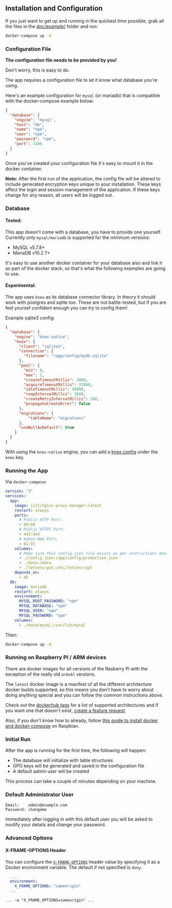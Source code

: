 ## Installation and Configuration

If you just want to get up and running in the quickest time possible, grab all the files in
the [doc/example/](https://github.com/jc21/nginx-proxy-manager/tree/master/doc/example)
folder and run:

```bash
docker-compose up -d
```


### Configuration File

**The configuration file needs to be provided by you!**

Don't worry, this is easy to do.

The app requires a configuration file to let it know what database you're using.

Here's an example configuration for `mysql` (or mariadb) that is compatible with the docker-compose example below:

```json
{
  "database": {
    "engine": "mysql",
    "host": "db",
    "name": "npm",
    "user": "npm",
    "password": "npm",
    "port": 3306
  }
}
```

Once you've created your configuration file it's easy to mount it in the docker container.

**Note:** After the first run of the application, the config file will be altered to include generated encryption keys unique to your installation. These keys
affect the login and session management of the application. If these keys change for any reason, all users will be logged out.


### Database

#### Tested:
This app doesn't come with a database, you have to provide one yourself. Currently only `mysql/mariadb` is supported for the minimum versions:

- MySQL v5.7.8+
- MariaDB v10.2.7+

It's easy to use another docker container for your database also and link it as part of the docker stack, so that's what the following examples
are going to use.

#### Experimental:
The app uses `knex` as its database connector library. 
In theory it should work with postgres and sqlite too. 
These are not battle-tested, but if you are feel yoursef confident enough you can try to config them!

Example sqlite3 config:
```json
{
  "database": {
    "engine": "knex-native",
    "knex": {
      "client": "sqlite3",
      "connection": {
        "filename": "/app/config/mydb.sqlite"
      },
      "pool": {
        "min": 0,
        "max": 1,
        "createTimeoutMillis": 3000,
        "acquireTimeoutMillis": 31000,
        "idleTimeoutMillis": 30000,
        "reapIntervalMillis": 1000,
        "createRetryIntervalMillis": 100,
        "propagateCreateError": false
      },
      "migrations": {
          "tableName": "migrations"
      },
      "useNullAsDefault": true
    }
  }
}
```
With using the `knex-native` engine, you can add a [knex config](http://knexjs.org/#Installation-client) under the `knex` key.

### Running the App

Via `docker-compose`:

```yml
version: "3"
services:
  app:
    image: jc21/nginx-proxy-manager:latest
    restart: always
    ports:
      # Public HTTP Port:
      - 80:80
      # Public HTTPS Port:
      - 443:443
      # Admin Web Port:
      - 81:81
    volumes:
      # Make sure this config.json file exists as per instructions above:
      - ./config.json:/app/config/production.json
      - ./data:/data
      - ./letsencrypt:/etc/letsencrypt
    depends_on:
      - db
  db:
    image: mariadb
    restart: always
    environment:
      MYSQL_ROOT_PASSWORD: "npm"
      MYSQL_DATABASE: "npm"
      MYSQL_USER: "npm"
      MYSQL_PASSWORD: "npm"
    volumes:
      - ./data/mysql:/var/lib/mysql
```

Then:

```bash
docker-compose up -d
```


### Running on Raspberry PI / ARM devices

There are docker images for all versions of the Rasberry Pi with the exception of the really old `armv6l` versions.

The `latest` docker image is a manifest of all the different architecture docker builds supported, so this means
you don't have to worry about doing anything special and you can follow the common instructions above.

Check out the [dockerhub tags](https://cloud.docker.com/repository/registry-1.docker.io/jc21/nginx-proxy-manager/tags)
for a list of supported architectures and if you want one that doesn't exist,
[create a feature request](https://github.com/jc21/nginx-proxy-manager/issues/new?assignees=&labels=enhancement&template=feature_request.md&title=).

Also, if you don't know how to already, follow [this guide to install docker and docker-compose](https://manre-universe.net/how-to-run-docker-and-docker-compose-on-raspbian/)
on Raspbian.


### Initial Run

After the app is running for the first time, the following will happen:

- The database will initialize with table structures
- GPG keys will be generated and saved in the configuration file
- A default admin user will be created

This process can take a couple of minutes depending on your machine.


### Default Administrator User

```
Email:    admin@example.com
Password: changeme
```

Immediately after logging in with this default user you will be asked to modify your details and change your password.


### Advanced Options

#### X-FRAME-OPTIONS Header

You can configure the [`X-FRAME-OPTIONS`](https://developer.mozilla.org/en-US/docs/Web/HTTP/Headers/X-Frame-Options) header
value by specifying it as a Docker environment variable. The default if not specified is `deny`.

```yml
  ...
  environment:
    X_FRAME_OPTIONS: "sameorigin"
  ...
```

```
... -e "X_FRAME_OPTIONS=sameorigin" ...
```
